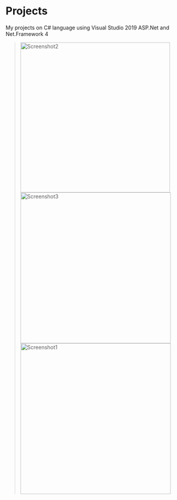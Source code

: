 # Projects
My projects on C# language using Visual Studio 2019 ASP.Net and Net.Framework 4
> <img alt="Screenshot2" width="401" src="https://user-images.githubusercontent.com/98225837/178466993-b25b40c9-a06e-4c4c-b316-c09cc388aa2f.png">
> 
> <img alt="Screenshot3" width="403" src="https://user-images.githubusercontent.com/98225837/178467000-a5e57c9e-30b3-4fae-a082-a1c6d0bb3f2e.png">
> 
> <img alt="Screenshot1" width="403" src="https://user-images.githubusercontent.com/98225837/178467005-e9ea0b15-c39c-4251-bc93-04786be1cc29.png">
